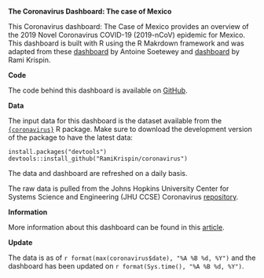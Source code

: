 **The Coronavirus Dashboard: The case of Mexico**

This Coronavirus dashboard: The Case of Mexico provides an overview of the 2019 Novel Coronavirus COVID-19 (2019-nCoV) epidemic for Mexico. This dashboard is built with R using the R Makrdown framework and was adapted from these 
[dashboard](https://www.antoinesoetewey.com/files/coronavirus-dashboard.html) by Antoine Soetewey and [dashboard](https://ramikrispin.github.io/coronavirus_dashboard/) by Rami Krispin.

**Code**

The code behind this dashboard is available on [GitHub](https://github.com/josephignace/coronavirus_dashboard).

**Data**

The input data for this dashboard is the dataset available from the [`{coronavirus}`](https://github.com/RamiKrispin/coronavirus) R package. Make sure to download the development version of the package to have the latest data:

```
install.packages("devtools")
devtools::install_github("RamiKrispin/coronavirus")
```

The data and dashboard are refreshed on a daily basis.

The raw data is pulled from the Johns Hopkins University Center for Systems Science and Engineering (JHU CCSE) Coronavirus [repository](https://github.com/RamiKrispin/coronavirus-csv).

**Information**

More information about this dashboard can be found in this [article](https://www.statsandr.com/blog/how-to-create-a-simple-coronavirus-dashboard-specific-to-your-country-in-r/).

**Update**

The data is as of `r format(max(coronavirus$date), "%A %B %d, %Y")` and the dashboard has been updated on `r format(Sys.time(), "%A %B %d, %Y")`.




